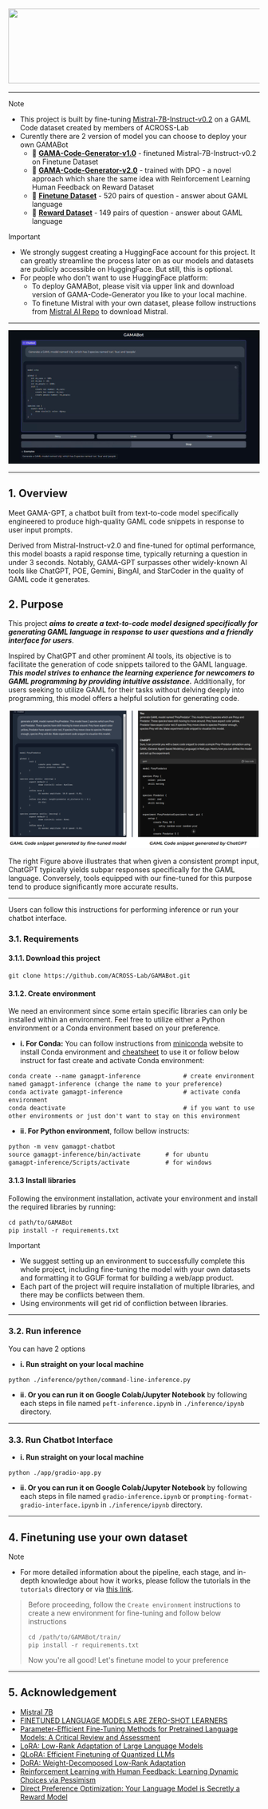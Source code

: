 <p align="center">
    <br>
    <img src="https://github.com/ACROSS-Lab/GAMABot/blob/main/assets/logo.png" width="1000" height="150"/>
    <br>
</p>


--------
> [!NOTE]
> - This project is built by fine-tuning [Mistral-7B-Instruct-v0.2](https://huggingface.co/mistralai/Mistral-7B-Instruct-v0.2) on a GAML Code dataset created by members of ACROSS-Lab
> - Curently there are 2 version of model you can choose to deploy your own GAMABot
>   - 🤗 [**GAMA-Code-Generator-v1.0**](https://huggingface.co/Phanh2532/GAMA-Code-generator-v1.0) - finetuned Mistral-7B-Instruct-v0.2 on Finetune Dataset
>   - 🤗 [**GAMA-Code-Generator-v2.0**](https://huggingface.co/Phanh2532/GAMA-Code-generator-v2.0) - trained with DPO - a novel approach which share the same idea with Reinforcement Learning Human Feedback on Reward Dataset
>   - 🚀 [**Finetune Dataset**](https://huggingface.co/datasets/Phanh2532/GAML-Data) - 520 pairs of question - answer about GAML language
>   - 🚀 [**Reward Dataset**](https://huggingface.co/datasets/Phanh2532/reward-GAML) - 149 pairs of question - answer about GAML language

> [!IMPORTANT]
>   - We strongly suggest creating a HuggingFace account for this project. It can greatly streamline the process later on as our models and datasets are publicly accessible on HuggingFace. But still, this is optional.
>   - For people who don't want to use HuggingFace platform:
>       - To deploy GAMABot, please visit via upper link and download version of GAMA-Code-Generator you like to your local machine.    
>       - To finetune Mistral with your own dataset, please follow instructions from [Mistral AI Repo](https://github.com/mistralai/mistral-inference/tree/main) to download Mistral.

--------
[![🚀**Little Demo with GAMAChatbot**](https://github.com/ACROSS-Lab/GAMA-Code-Generator/blob/main/assets/DemoGAMABOT.png)](https://www.youtube.com/watch?v=7m-WpGrlJ0U)

--------
## 1. Overview 
Meet GAMA-GPT, a chatbot built from text-to-code model specifically engineered to produce high-quality GAML code snippets in response to user input prompts. 

Derived from Mistral-Instruct-v2.0 and fine-tuned for optimal performance, this model boasts a rapid response time, typically returning a question in under 3 seconds. Notably, GAMA-GPT surpasses other widely-known AI tools like ChatGPT, POE, Gemini, BingAI, and StarCoder in the quality of GAML code it generates.


## 2. Purpose
This project **_aims to create a text-to-code model designed specifically for generating GAML language in response to user questions and a friendly interface for users_**. 

Inspired by ChatGPT and other prominent AI tools, its objective is to facilitate the generation of code snippets tailored to the GAML language. **_This model strives to enhance the learning experience for newcomers to GAML programming by providing intuitive assistance._** Additionally, for users seeking to utilize GAML for their tasks without delving deeply into programming, this model offers a helpful solution for generating code.

![](https://github.com/ACROSS-Lab/GAMA-Code-Generator/blob/main/assets/comparison-img.png)

The right Figure above illustrates that when given a consistent prompt input, ChatGPT typically yields subpar responses specifically for the GAML language. Conversely, tools equipped with our fine-tuned for this purpose tend to produce significantly more accurate results.

------
Users can follow this instructions for performing inference or run your chatbot interface.

### 3.1. Requirements
#### 3.1.1. Download this project 
```
git clone https://github.com/ACROSS-Lab/GAMABot.git
```

#### 3.1.2. Create environment
We need an environment since some ertain specific libraries can only be installed within an environment.
Feel free to utilize either a Python environment or a Conda environment based on your preference.

  - **i. For Conda:**
          You can follow instructions from  [miniconda](https://docs.anaconda.com/free/miniconda/index.html) website to install Conda environment and [cheatsheet](https://docs.conda.io/projects/conda/en/4.6.0/_downloads/52a95608c49671267e40c689e0bc00ca/conda-cheatsheet.pdf) to use it or follow below instruct for fast create and activate Conda environment:
```
conda create --name gamagpt-inference            # create environment named gamagpt-inference (change the name to your preference)
conda activate gamagpt-inference                 # activate conda environment
conda deactivate                                 # if you want to use other environments or just don't want to stay on this environment
``` 
  - **ii. For Python environment**, follow bellow instructs:
```
python -m venv gamagpt-chatbot
source gamagpt-inference/bin/activate       # for ubuntu
gamagpt-inference/Scripts/activate          # for windows
```
#### 3.1.3 Install libraries
Following the environment installation, activate your environment and install the required libraries by running:
```
cd path/to/GAMABot
pip install -r requirements.txt
```
> [!IMPORTANT]
> - We suggest setting up an environment to successfully complete this whole project, including fine-tuning the model with your own datasets and formatting it to GGUF format for building a web/app product.
> - Each part of the project will require installation of multiple libraries, and there may be conflicts between them.
> - Using environments will get rid of confliction between libraries.
------
### 3.2. Run inference
You can have 2 options
- **i. Run straight on your local machine**
```
python ./inference/python/command-line-inference.py
```
- **ii. Or you can run it on Google Colab/Jupyter Notebook** by following each steps in file named `peft-inference.ipynb` in `./inference/ipynb` directory. 

------
### 3.3. Run Chatbot Interface
- **i. Run straight on your local machine**
```
python ./app/gradio-app.py
```
- **ii. Or you can run it on Google Colab/Jupyter Notebook** by following each steps in file named `gradio-inference.ipynb` or `prompting-format-gradio-interface.ipynb` in `./inference/ipynb` directory. 

------


## 4. Finetuning use your own dataset
> [!NOTE]
> - For more detailed information about the pipeline, each stage, and in-depth knowledge about how it works, please follow the tutorials in the `tutorials` directory or via [this link](https://github.com/ACROSS-Lab/GAMABot/tree/main/tutorials).


> Before proceeding, follow the `Create environment` instructions to create a new environment for fine-tuning and follow below instructions
> ```
> cd /path/to/GAMABot/train/
> pip install -r requirements.txt        
> ```
> Now you're all good! Let's finetune model to your preference

------
## 5. Acknowledgement
- [Mistral 7B](https://arxiv.org/pdf/2310.06825) 
- [FINETUNED LANGUAGE MODELS ARE ZERO-SHOT LEARNERS](https://arxiv.org/pdf/2109.01652)
- [Parameter-Efficient Fine-Tuning Methods for Pretrained Language Models: A Critical Review and Assessment](https://arxiv.org/pdf/2312.12148)
- [LoRA: Low-Rank Adaptation of Large Language Models](https://arxiv.org/abs/2106.09685)
- [QLoRA: Efficient Finetuning of Quantized LLMs](https://arxiv.org/abs/2305.14314)
- [DoRA: Weight-Decomposed Low-Rank Adaptation](https://arxiv.org/abs/2402.09353)
- [Reinforcement Learning with Human Feedback: Learning Dynamic Choices via Pessimism](https://arxiv.org/pdf/2305.18438)
- [Direct Preference Optimization: Your Language Model is Secretly a Reward Model](https://arxiv.org/pdf/2305.18290)


